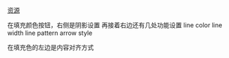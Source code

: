 [资源](http://www.webppd.com/thread-10559-1-1.html)

在填充颜色按钮，右侧是阴影设置
再接着右边还有几处功能设置
line color
line width
line pattern
arrow style

在填充色的左边是内容对齐方式
